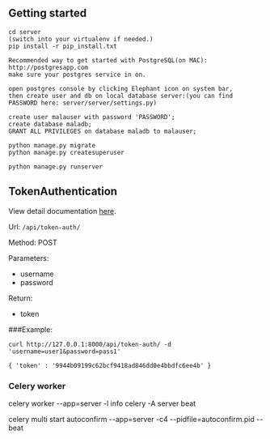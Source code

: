 ## Getting started

```
cd server
(switch into your virtualenv if needed.)
pip install -r pip_install.txt

Recommended way to get started with PostgreSQL(on MAC): http://postgresapp.com
make sure your postgres service in on.

open postgres console by clicking Elephant icon on system bar, 
then create user and db on local database server:(you can find PASSWORD here: server/server/settings.py)

create user malauser with password 'PASSWORD';
create database maladb;
GRANT ALL PRIVILEGES on database maladb to malauser; 

python manage.py migrate
python manage.py createsuperuser

python manage.py runserver
```

## TokenAuthentication

View detail documentation [here](http://www.django-rest-framework.org/api-guide/authentication/#tokenauthentication).

Url: `/api/token-auth/`

Method: POST

Parameters:

- username
- password


Return:

- token


###Example:


```
curl http://127.0.0.1:8000/api/token-auth/ -d 'username=user1&password=pass1'
```

```
{ 'token' : '9944b09199c62bcf9418ad846dd0e4bbdfc6ee4b' }
```


### Celery worker
celery worker --app=server -l info
celery -A server beat

celery multi start autoconfirm --app=server  -c4  --pidfile=autoconfirm.pid --beat

